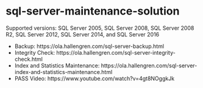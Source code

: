 # sql-server-maintenance-solution

Supported versions: SQL Server 2005, SQL Server 2008, SQL Server 2008 R2, SQL Server 2012, SQL Server 2014, and SQL Server 2016

<ul>
<li>Backup: https://ola.hallengren.com/sql-server-backup.html</li>
<li>Integrity Check: https://ola.hallengren.com/sql-server-integrity-check.html</li>
<li>Index and Statistics Maintenance: https://ola.hallengren.com/sql-server-index-and-statistics-maintenance.html</li>
<li>PASS Video: https://www.youtube.com/watch?v=4gt8NOggkJk</li>
</ul>
